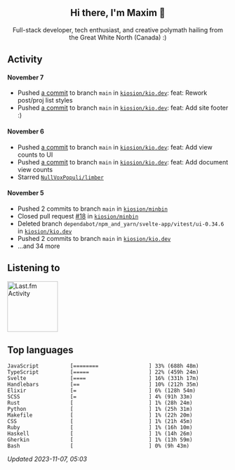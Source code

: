 <!-- deno-fmt-ignore-file -->
<div align="center">
  <h2>Hi there, I'm Maxim 👋</h2>
  <p>Full-stack developer, tech enthusiast, and creative polymath hailing from the Great White North (Canada) :)</p>
</div>


## Activity


#### November 7
* Pushed [a commit](https://github.com/kiosion/kio.dev/commit/f7733adb1410ae1dc0b5e9285b6294199db6c20a) to branch `main` in [`kiosion/kio.dev`](https://github.com/kiosion/kio.dev): feat: Rework post/proj list styles
* Pushed [a commit](https://github.com/kiosion/kio.dev/commit/d620599221262e7943f6fd1fa8bbc43c3e3982d7) to branch `main` in [`kiosion/kio.dev`](https://github.com/kiosion/kio.dev): feat: Add site footer :)

#### November 6
* Pushed [a commit](https://github.com/kiosion/kio.dev/commit/fd1fc4e5b97de8581b75ea4a907d11922a6a39b8) to branch `main` in [`kiosion/kio.dev`](https://github.com/kiosion/kio.dev): feat: Add view counts to UI
* Pushed [a commit](https://github.com/kiosion/kio.dev/commit/02fc862ba7b21a494abc99e2a111998c2e25ebbb) to branch `main` in [`kiosion/kio.dev`](https://github.com/kiosion/kio.dev): feat: Add document view counts
* Starred [`NullVoxPopuli/limber`](https://github.com/NullVoxPopuli/limber)

#### November 5
* Pushed 2 commits to branch `main` in [`kiosion/minbin`](https://github.com/kiosion/minbin)
* Closed pull request [#18](https://github.com/kiosion/minbin/pull/18) in [`kiosion/minbin`](https://github.com/kiosion/minbin)
* Deleted branch `dependabot/npm_and_yarn/svelte-app/vitest/ui-0.34.6` in [`kiosion/kio.dev`](https://github.com/kiosion/kio.dev)
* Pushed 2 commits to branch `main` in [`kiosion/kio.dev`](https://github.com/kiosion/kio.dev)
* ...and 34 more


## Listening to


<a href="https://github.com/kiosion/toru">
  <picture>
    <source media="(prefers-color-scheme: dark)" srcset="https://toru.kio.dev/api/v1/kiosion?blur&border_width=0&border_radius=26&theme=nord">
    <source media="(prefers-color-scheme: light)" srcset="https://toru.kio.dev/api/v1/kiosion?blur&border_width=0&border_radius=26&theme=light">
    <img alt="Last.fm Activity" src="https://toru.kio.dev/api/v1/kiosion?blur&border_width=0&border_radius=26" height="115" />
  </picture>
</a>


## Top languages

```
JavaScript          [========                ] 33% (688h 48m)
TypeScript          [=====                   ] 22% (459h 24m)
Svelte              [====                    ] 16% (331h 17m)
Handlebars          [==                      ] 10% (212h 35m)
Elixir              [=                       ] 6% (128h 54m)
SCSS                [=                       ] 4% (91h 33m)
Rust                [                        ] 1% (28h 24m)
Python              [                        ] 1% (25h 31m)
Makefile            [                        ] 1% (22h 20m)
CSS                 [                        ] 1% (21h 45m)
Ruby                [                        ] 1% (16h 10m)
Haskell             [                        ] 1% (14h 26m)
Gherkin             [                        ] 1% (13h 59m)
Bash                [                        ] 0% (9h 43m)
```

_Updated 2023-11-07, 05:03_
